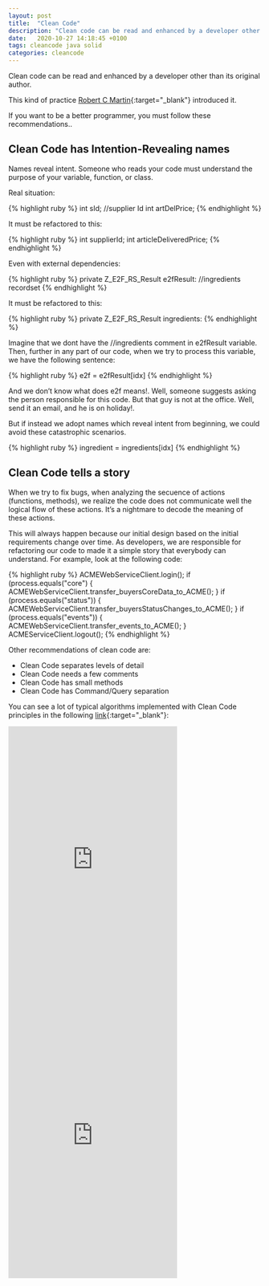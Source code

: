```yaml
---
layout: post
title:  "Clean Code"
description: "Clean code can be read and enhanced by a developer other than its original author. Clean code has Intention-Revealing names"
date:   2020-10-27 14:18:45 +0100
tags: cleancode java solid
categories: cleancode
---
```

Clean code can be read and enhanced by a developer other than its original author. 

This kind of practice [Robert C Martin](https://amzn.to/3rAejgU){:target="_blank"} introduced it.

If you want to be a better programmer, you must follow these recommendations..

## Clean Code has Intention-Revealing names

Names reveal intent. Someone who reads your code must understand the purpose of your variable, function, or class.

Real situation:

{% highlight ruby %}
int sId; //supplier Id
int artDelPrice;
{% endhighlight %}

It must be refactored to this:

{% highlight ruby %}
int supplierId;
int articleDeliveredPrice;
{% endhighlight %}

Even with external dependencies:

{% highlight ruby %}
private Z_E2F_RS_Result e2fResult: //ingredients recordset
{% endhighlight %}

It must be refactored to this:

{% highlight ruby %}
private Z_E2F_RS_Result ingredients:
{% endhighlight %}

Imagine that we dont have the //ingredients comment in e2fResult variable. Then, further in any part of our code, when we try to process this variable, we have the following sentence:

{% highlight ruby %}
e2f = e2fResult[idx]
{% endhighlight %}

And we don’t know what does e2f means!. Well, someone suggests asking the person responsible for this code. But that guy is not at the office. Well, send it an email, and he is on holiday!.

But if instead we adopt names which reveal intent from beginning, we could avoid these catastrophic scenarios.

{% highlight ruby %}
ingredient = ingredients[idx]
{% endhighlight %}

## Clean Code tells a story

When we try to fix bugs, when analyzing the secuence of actions (functions, methods), we realize the code does not communicate well the logical flow of these actions. It’s a nightmare to decode the meaning of these actions.

This will always happen because our initial design based on the initial requirements change over time. As developers, we are responsible for refactoring our code to made it a simple story that everybody can understand. For example, look at the following code:

{% highlight ruby %}
ACMEWebServiceClient.login();
if (process.equals("core") {
    ACMEWebServiceClient.transfer_buyersCoreData_to_ACME();
}
if (process.equals("status")) {
    ACMEWebServiceClient.transfer_buyersStatusChanges_to_ACME();
}
if (process.equals("events")) {
    ACMEWebServiceClient.transfer_events_to_ACME();
}
ACMEServiceClient.logout();
{% endhighlight %}

Other recommendations of clean code are:

* Clean Code separates levels of detail
* Clean Code needs a few comments
* Clean Code has small methods
* Clean Code has Command/Query separation

You can see a lot of typical algorithms implemented with Clean Code principles in the following [link](https://amzn.to/3kTn02B){:target="_blank"}:

<iframe type="text/html" width="336" height="550" frameborder="0" allowfullscreen style="max-width:100%" src="https://lesen.amazon.de/kp/card?asin=B086JCK6C4&preview=inline&linkCode=kpe&ref_=cm_sw_r_kb_dp_f2H6Fb7NENATK&tag=codersite20-20" ></iframe>

<iframe width="336" height="550" src="https://www.youtube.com/embed/qf4vJrhNQn0" frameborder="0" allow="accelerometer; autoplay; clipboard-write; encrypted-media; gyroscope; picture-in-picture" allowfullscreen></iframe>

